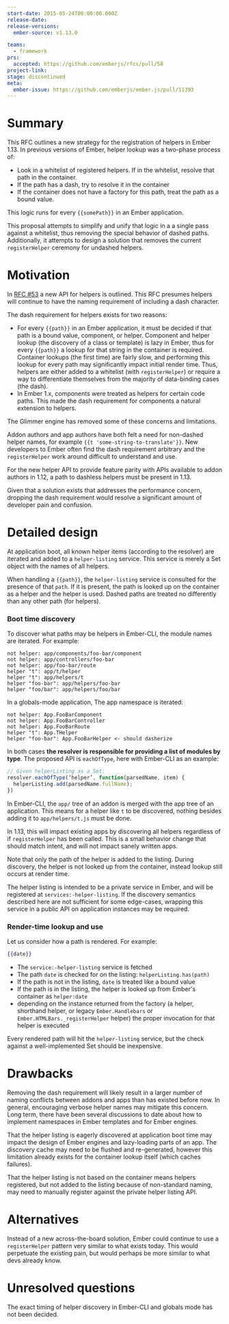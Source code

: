 ```yaml
---
start-date: 2015-05-24T00:00:00.000Z
release-date:
release-versions: 
  ember-source: v1.13.0

teams: 
  - framework
prs:
  accepted: https://github.com/emberjs/rfcs/pull/58
project-link: 
stage: discontinued
meta:
  ember-issue: https://github.com/emberjs/ember.js/pull/11393
---
```


# Summary

This RFC outlines a new strategy for the registration of helpers in Ember 1.13.
In previous versions of Ember, helper lookup was a two-phase process of:

* Look in a whitelist of registered helpers. If in the whitelist, resolve that
  path in the container.
* If the path has a dash, try to resolve it in the container
* If the container does not have a factory for this path, treat the path as a
  bound value.

This logic runs for every `{{somePath}}` in an Ember application.

This proposal attempts to simplify and unify that logic in a a single pass
against a whitelist, thus removing the special behavior of dashed paths.
Additionally, it attempts to design a solution that removes the current
`registerHelper` ceremony for undashed helpers.

# Motivation

In [RFC #53](https://github.com/emberjs/rfcs/pull/53) a new API for helpers is
outlined. This RFC presumes helpers will continue to have the naming
requirement of including a dash character.

The dash requirement for helpers exists for two reasons:

* For every `{{path}}` in an Ember application, it must be decided if that path
  is a bound value, component, or helper. Component and helper lookup (the
  discovery of a class or template) is lazy in Ember, thus for every `{{path}}`
  a lookup for that string in the container is required. Container lookups
  (the first time) are fairly slow, and performing this lookup for every
  path may significantly impact initial render time. Thus, helpers are either
  added to a whitelist (with `registerHelper`) or require a way to differentiate
  themselves from the majority of data-binding cases (the dash).
* In Ember 1.x, components were treated as helpers for certain code paths. This
  made the dash requirement for components a natural extension to helpers.

The Glimmer engine has removed some of these concerns and limitations.

Addon authors and app authors have both felt a need for non-dashed helper
names, for example `{{t 'some-string-to-translate'}}`. New developers to Ember
often find the dash requirement arbitrary and the `registerHelper` work around
difficult to understand and use.

For the new helper API to provide feature parity with APIs available to addon
authors in 1.12, a path to dashless helpers must be present in 1.13.

Given that a solution exists that addresses the performance concern, dropping
the dash requirement would resolve a significant amount of developer pain and
confusion.

# Detailed design

At application boot, all known helper items (according to the resolver) are
iterated and added to a `helper-listing` service. This service is merely a
Set object with the names of all helpers.

When handling a `{{path}}`, the `helper-listing` service is consulted for the
presence of that `path`. If it is present, the path is looked up
on the container as a helper and the helper is used. Dashed paths are treated
no differently than any other path (for helpers).

### Boot time discovery

To discover what paths may be helpers in Ember-CLI, the module names are
iterated. For example:

```
not helper: app/components/foo-bar/component
not helper: app/controllers/foo-bar
not helper: app/foo-bar/route
helper "t": app/t/helper
helper "t": app/helpers/t
helper "foo-bar": app/helpers/foo-bar
helper "foo/bar": app/helpers/foo/bar
```

In a globals-mode application, The app namespace is iterated:

```
not helper: App.FooBarComponent
not helper: App.FooBarController
not helper: App.FooBarRoute
helper "t": App.THelper
helper "foo-bar": App.FooBarHelper <- should dasherize
```

In both cases **the resolver is responsible for providing a list of modules
by type**. The proposed API is `eachOfType`, here with Ember-CLI as an example:

```js
// Given helperListing as a Set:
resolver.eachOfType(‘helper’, function(parsedName, item) {
  helperListing.add(parsedName.fullName);
})
```

In Ember-CLI, the `app/` tree of an addon is merged with the app tree of an
application. This means for a helper like `t` to be discovered, nothing besides
adding it to `app/helpers/t.js` must be done.

In 1.13, this will impact existing apps by discovering all helpers regardless
of if `registerHelper` has been called. This is a small behavior change that
should match intent, and will not impact sanely written apps.

Note that only the path of the helper is added to the listing. During discovery,
the helper is not looked up from the container, instead lookup still occurs
at render time.

The helper listing is intended to be a private service in Ember, and will be
registered at `services:-helper-listing`. If the discovery semantics described
here are not sufficient for some edge-cases, wrapping this service in a
public API on application instances may be required.

### Render-time lookup and use

Let us consider how a path is rendered. For example:

```hbs
{{date}}
```

* The `service:-helper-listing` service is fetched
* The path `date` is checked for on the listing: `helperListing.has(path)`
* If the path is not in the listing, `date` is treated like a bound value
* If the path is in the listing, the helper is looked up from Ember's
  container as `helper:date`
* depending on the instance returned from the factory (a helper, shorthand
  helper, or legacy `Ember.Handlebars` or `Ember.HTMLBars._registerHelper`
  helper) the proper invocation for that helper is executed

Every rendered path will hit the `helper-listing` service, but the check
against a well-implemented Set should be inexpensive.

# Drawbacks

Removing the dash requirement will likely result in a larger number of naming
conflicts between addons and apps than has existed before now. In general,
encouraging verbose helper names may mitigate this concern. Long term, there
have been several discussions to date about how to implement namespaces in
Ember templates and for Ember engines.

That the helper listing is eagerly discovered at application boot time may
impact the design of Ember engines and lazy-loading parts of an app. The
discovery cache may need to be flushed and re-generated, however this limitation
already exists for the container lookup itself (which caches failures).

That the helper listing is not based on the container means helpers registered,
but not added to the listing because of non-standard naming, may need to
manually register against the private helper listing API.

# Alternatives

Instead of a new across-the-board solution, Ember could continue to use a
`registerHelper` pattern very similar to what exists today. This would
perpetuate the existing pain, but would perhaps be more similar to what devs
already know.

# Unresolved questions

The exact timing of helper discovery in Ember-CLI and globals mode has not been
decided.
